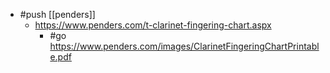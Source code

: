 - #push [[penders]] 
  - https://www.penders.com/t-clarinet-fingering-chart.aspx
    - #go https://www.penders.com/images/ClarinetFingeringChartPrintable.pdf
